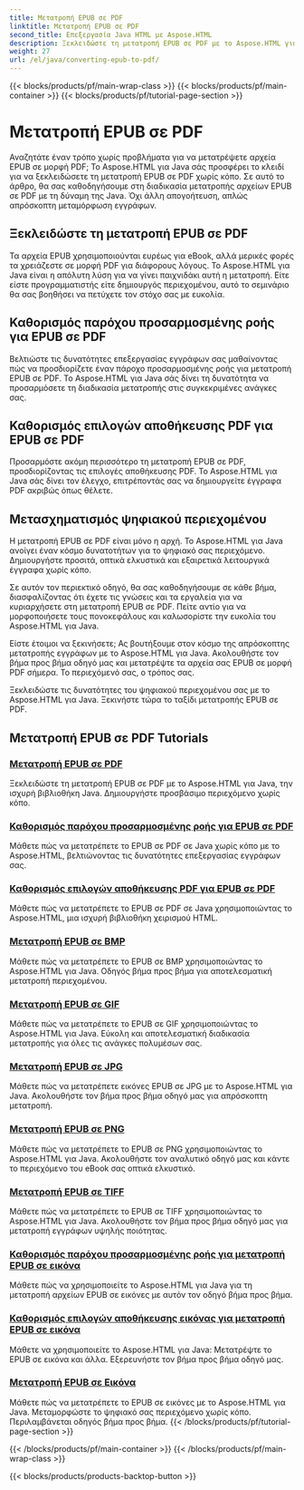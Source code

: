 ```yaml
---
title: Μετατροπή EPUB σε PDF
linktitle: Μετατροπή EPUB σε PDF
second_title: Επεξεργασία Java HTML με Aspose.HTML
description: Ξεκλειδώστε τη μετατροπή EPUB σε PDF με το Aspose.HTML για Java, την ισχυρή βιβλιοθήκη Java. Δημιουργήστε προσβάσιμο περιεχόμενο χωρίς κόπο.
weight: 27
url: /el/java/converting-epub-to-pdf/
---
```


{{< blocks/products/pf/main-wrap-class >}}
{{< blocks/products/pf/main-container >}}
{{< blocks/products/pf/tutorial-page-section >}}

# Μετατροπή EPUB σε PDF


Αναζητάτε έναν τρόπο χωρίς προβλήματα για να μετατρέψετε αρχεία EPUB σε μορφή PDF; Το Aspose.HTML για Java σάς προσφέρει το κλειδί για να ξεκλειδώσετε τη μετατροπή EPUB σε PDF χωρίς κόπο. Σε αυτό το άρθρο, θα σας καθοδηγήσουμε στη διαδικασία μετατροπής αρχείων EPUB σε PDF με τη δύναμη της Java. Όχι άλλη απογοήτευση, απλώς απρόσκοπτη μεταμόρφωση εγγράφων.

## Ξεκλειδώστε τη μετατροπή EPUB σε PDF

Τα αρχεία EPUB χρησιμοποιούνται ευρέως για eBook, αλλά μερικές φορές τα χρειάζεστε σε μορφή PDF για διάφορους λόγους. Το Aspose.HTML για Java είναι η απόλυτη λύση για να γίνει παιχνιδάκι αυτή η μετατροπή. Είτε είστε προγραμματιστής είτε δημιουργός περιεχομένου, αυτό το σεμινάριο θα σας βοηθήσει να πετύχετε τον στόχο σας με ευκολία.

## Καθορισμός παρόχου προσαρμοσμένης ροής για EPUB σε PDF

Βελτιώστε τις δυνατότητες επεξεργασίας εγγράφων σας μαθαίνοντας πώς να προσδιορίζετε έναν πάροχο προσαρμοσμένης ροής για μετατροπή EPUB σε PDF. Το Aspose.HTML για Java σάς δίνει τη δυνατότητα να προσαρμόσετε τη διαδικασία μετατροπής στις συγκεκριμένες ανάγκες σας.

## Καθορισμός επιλογών αποθήκευσης PDF για EPUB σε PDF

Προσαρμόστε ακόμη περισσότερο τη μετατροπή EPUB σε PDF, προσδιορίζοντας τις επιλογές αποθήκευσης PDF. Το Aspose.HTML για Java σάς δίνει τον έλεγχο, επιτρέποντάς σας να δημιουργείτε έγγραφα PDF ακριβώς όπως θέλετε.

## Μετασχηματισμός ψηφιακού περιεχομένου

Η μετατροπή EPUB σε PDF είναι μόνο η αρχή. Το Aspose.HTML για Java ανοίγει έναν κόσμο δυνατοτήτων για το ψηφιακό σας περιεχόμενο. Δημιουργήστε προσιτά, οπτικά ελκυστικά και εξαιρετικά λειτουργικά έγγραφα χωρίς κόπο.

Σε αυτόν τον περιεκτικό οδηγό, θα σας καθοδηγήσουμε σε κάθε βήμα, διασφαλίζοντας ότι έχετε τις γνώσεις και τα εργαλεία για να κυριαρχήσετε στη μετατροπή EPUB σε PDF. Πείτε αντίο για να μορφοποιήσετε τους πονοκεφάλους και καλωσορίστε την ευκολία του Aspose.HTML για Java.

Είστε έτοιμοι να ξεκινήσετε; Ας βουτήξουμε στον κόσμο της απρόσκοπτης μετατροπής εγγράφων με το Aspose.HTML για Java. Ακολουθήστε τον βήμα προς βήμα οδηγό μας και μετατρέψτε τα αρχεία σας EPUB σε μορφή PDF σήμερα. Το περιεχόμενό σας, ο τρόπος σας.

Ξεκλειδώστε τις δυνατότητες του ψηφιακού περιεχομένου σας με το Aspose.HTML για Java. Ξεκινήστε τώρα το ταξίδι μετατροπής EPUB σε PDF.
## Μετατροπή EPUB σε PDF Tutorials
### [Μετατροπή EPUB σε PDF](./convert-epub-to-pdf/)
Ξεκλειδώστε τη μετατροπή EPUB σε PDF με το Aspose.HTML για Java, την ισχυρή βιβλιοθήκη Java. Δημιουργήστε προσβάσιμο περιεχόμενο χωρίς κόπο.
### [Καθορισμός παρόχου προσαρμοσμένης ροής για EPUB σε PDF](./convert-epub-to-pdf-specify-custom-stream-provider/)
Μάθετε πώς να μετατρέπετε το EPUB σε PDF σε Java χωρίς κόπο με το Aspose.HTML, βελτιώνοντας τις δυνατότητες επεξεργασίας εγγράφων σας.
### [Καθορισμός επιλογών αποθήκευσης PDF για EPUB σε PDF](./convert-epub-to-pdf-specify-pdf-save-options/)
Μάθετε πώς να μετατρέπετε το EPUB σε PDF σε Java χρησιμοποιώντας το Aspose.HTML, μια ισχυρή βιβλιοθήκη χειρισμού HTML.
### [Μετατροπή EPUB σε BMP](./convert-epub-to-bmp/)
Μάθετε πώς να μετατρέπετε το EPUB σε BMP χρησιμοποιώντας το Aspose.HTML για Java. Οδηγός βήμα προς βήμα για αποτελεσματική μετατροπή περιεχομένου.
### [Μετατροπή EPUB σε GIF](./convert-epub-to-gif/)
Μάθετε πώς να μετατρέπετε το EPUB σε GIF χρησιμοποιώντας το Aspose.HTML για Java. Εύκολη και αποτελεσματική διαδικασία μετατροπής για όλες τις ανάγκες πολυμέσων σας.
### [Μετατροπή EPUB σε JPG](./convert-epub-to-jpg/)
Μάθετε πώς να μετατρέπετε εικόνες EPUB σε JPG με το Aspose.HTML για Java. Ακολουθήστε τον βήμα προς βήμα οδηγό μας για απρόσκοπτη μετατροπή.
### [Μετατροπή EPUB σε PNG](./convert-epub-to-png/)
Μάθετε πώς να μετατρέπετε το EPUB σε PNG χρησιμοποιώντας το Aspose.HTML για Java. Ακολουθήστε τον αναλυτικό οδηγό μας και κάντε το περιεχόμενο του eBook σας οπτικά ελκυστικό.
### [Μετατροπή EPUB σε TIFF](./convert-epub-to-tiff/)
Μάθετε πώς να μετατρέπετε το EPUB σε TIFF χρησιμοποιώντας το Aspose.HTML για Java. Ακολουθήστε τον βήμα προς βήμα οδηγό μας για μετατροπή εγγράφων υψηλής ποιότητας.
### [Καθορισμός παρόχου προσαρμοσμένης ροής για μετατροπή EPUB σε εικόνα](./convert-epub-to-image-specify-custom-stream-provider/)
Μάθετε πώς να χρησιμοποιείτε το Aspose.HTML για Java για τη μετατροπή αρχείων EPUB σε εικόνες με αυτόν τον οδηγό βήμα προς βήμα.
### [Καθορισμός επιλογών αποθήκευσης εικόνας για μετατροπή EPUB σε εικόνα](./convert-epub-to-image-specify-image-save-options/)
Μάθετε να χρησιμοποιείτε το Aspose.HTML για Java: Μετατρέψτε το EPUB σε εικόνα και άλλα. Εξερευνήστε τον βήμα προς βήμα οδηγό μας.
### [Μετατροπή EPUB σε Εικόνα](./convert-epub-to-image/)
Μάθετε πώς να μετατρέπετε το EPUB σε εικόνες με το Aspose.HTML για Java. Μεταμορφώστε το ψηφιακό σας περιεχόμενο χωρίς κόπο. Περιλαμβάνεται οδηγός βήμα προς βήμα.
{{< /blocks/products/pf/tutorial-page-section >}}

{{< /blocks/products/pf/main-container >}}
{{< /blocks/products/pf/main-wrap-class >}}

{{< blocks/products/products-backtop-button >}}
